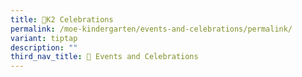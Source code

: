 ```yaml
---
title: 🎉K2 Celebrations
permalink: /moe-kindergarten/events-and-celebrations/permalink/
variant: tiptap
description: ""
third_nav_title: 🎉 Events and Celebrations
---
```

